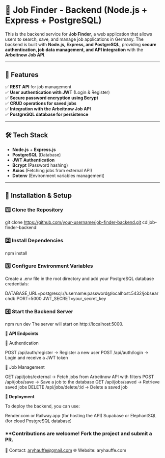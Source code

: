 # 🚀 Job Finder - Backend (Node.js + Express + PostgreSQL)

This is the backend service for **Job Finder**, a web application that allows users to search, save, and manage job applications in Germany. The backend is built with **Node.js, Express, and PostgreSQL**, providing **secure authentication, job data management, and API integration** with the **Arbeitnow Job API**.

---

## 🔹 Features  
✅ **REST API** for job management  
✅ **User authentication with JWT** (Login & Register)  
✅ **Secure password encryption using Bcrypt**  
✅ **CRUD operations for saved jobs**  
✅ **Integration with the Arbeitnow Job API**  
✅ **PostgreSQL database for persistence**  

---

## 🛠 Tech Stack  

- **Node.js** + **Express.js**  
- **PostgreSQL** (Database)  
- **JWT Authentication**  
- **Bcrypt** (Password hashing)  
- **Axios** (Fetching jobs from external API)  
- **Dotenv** (Environment variables management)  

---

## 🔧 Installation & Setup  

### **1️⃣ Clone the Repository**  


git clone https://github.com/your-username/job-finder-backend.git
cd job-finder-backend

### **2️⃣ Install Dependencies**

npm install

### **3️⃣ Configure Environment Variables**

Create a .env file in the root directory and add your PostgreSQL database credentials:


DATABASE_URL=postgresql://username:password@localhost:5432/jobsearchdb
PORT=5000
JWT_SECRET=your_secret_key

### **4️⃣ Start the Backend Server**


npm run dev
The server will start on http://localhost:5000.

**🔗 API Endpoints**

🔹 Authentication

POST /api/auth/register → Register a new user
POST /api/auth/login → Login and receive a JWT token

🔹 Job Management

GET /api/jobs/external → Fetch jobs from Arbeitnow API with filters
POST /api/jobs/save → Save a job to the database
GET /api/jobs/saved → Retrieve saved jobs
DELETE /api/jobs/delete/:id → Delete a saved job

**🚀 Deployment**

To deploy the backend, you can use:

Render.com or Railway.app (for hosting the API)
Supabase or ElephantSQL (for cloud PostgreSQL database)

### **Contributions are welcome! Fork the project and submit a PR.

📩 Contact: aryhauffe@gmail.com
🌐 Website: aryhauffe.com